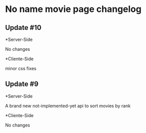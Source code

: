 # No name movie page changelog

## Update #10

*Server-Side

No changes

*Cliente-Side

minor css fixes

## Update #9

*Server-Side

A brand new not-implemented-yet api to sort movies by rank

*Cliente-Side

No changes

